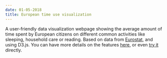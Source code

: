 ```yaml
---
date: 01-05-2018
title: European time use visualization
---
```


A user-friendly data visualization webpage showing the average amount of time spent by European citizens on different common activities like sleeping, household care or reading. Based on data from [Eurostat](http://appsso.eurostat.ec.europa.eu/nui/show.do?dataset=tus_00week&lang=en), and using D3.js. You can have more details on the features [here](assets/pdf/igr204-poster.pdf), or even [try it](http://www.zhufangda.com/IGR204_Visualization/#) directly.